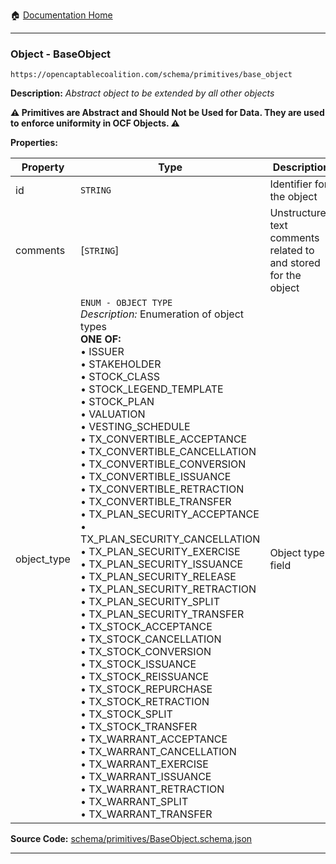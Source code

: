 :house: [Documentation Home](/README.md)

---

### Object - BaseObject

`https://opencaptablecoalition.com/schema/primitives/base_object`

**Description:** _Abstract object to be extended by all other objects_

**:warning: Primitives are Abstract and Should Not be Used for Data. They are used to enforce uniformity in OCF Objects. :warning:**

**Properties:**

| Property    | Type                                                                                                                                                                                                                                                                                                                                                                                                                                                                                                                                                                                                                                                                                                                                                                                                                                                                                                                                                                                                                                                                                                                                                                                                                                                                                                                   | Description                                                     | Required   |
| ----------- | ---------------------------------------------------------------------------------------------------------------------------------------------------------------------------------------------------------------------------------------------------------------------------------------------------------------------------------------------------------------------------------------------------------------------------------------------------------------------------------------------------------------------------------------------------------------------------------------------------------------------------------------------------------------------------------------------------------------------------------------------------------------------------------------------------------------------------------------------------------------------------------------------------------------------------------------------------------------------------------------------------------------------------------------------------------------------------------------------------------------------------------------------------------------------------------------------------------------------------------------------------------------------------------------------------------------------- | --------------------------------------------------------------- | ---------- |
| id          | `STRING`                                                                                                                                                                                                                                                                                                                                                                                                                                                                                                                                                                                                                                                                                                                                                                                                                                                                                                                                                                                                                                                                                                                                                                                                                                                                                                               | Identifier for the object                                       | `REQUIRED` |
| comments    | [`STRING`]</br>                                                                                                                                                                                                                                                                                                                                                                                                                                                                                                                                                                                                                                                                                                                                                                                                                                                                                                                                                                                                                                                                                                                                                                                                                                                                                                        | Unstructured text comments related to and stored for the object | -          |
| object_type | `ENUM - OBJECT TYPE`</br>_Description:_ Enumeration of object types</br>**ONE OF:**</br>&bull; ISSUER</br>&bull; STAKEHOLDER</br>&bull; STOCK_CLASS</br>&bull; STOCK_LEGEND_TEMPLATE</br>&bull; STOCK_PLAN</br>&bull; VALUATION</br>&bull; VESTING_SCHEDULE</br>&bull; TX_CONVERTIBLE_ACCEPTANCE</br>&bull; TX_CONVERTIBLE_CANCELLATION</br>&bull; TX_CONVERTIBLE_CONVERSION</br>&bull; TX_CONVERTIBLE_ISSUANCE</br>&bull; TX_CONVERTIBLE_RETRACTION</br>&bull; TX_CONVERTIBLE_TRANSFER</br>&bull; TX_PLAN_SECURITY_ACCEPTANCE</br>&bull; TX_PLAN_SECURITY_CANCELLATION</br>&bull; TX_PLAN_SECURITY_EXERCISE</br>&bull; TX_PLAN_SECURITY_ISSUANCE</br>&bull; TX_PLAN_SECURITY_RELEASE</br>&bull; TX_PLAN_SECURITY_RETRACTION</br>&bull; TX_PLAN_SECURITY_SPLIT</br>&bull; TX_PLAN_SECURITY_TRANSFER</br>&bull; TX_STOCK_ACCEPTANCE</br>&bull; TX_STOCK_CANCELLATION</br>&bull; TX_STOCK_CONVERSION</br>&bull; TX_STOCK_ISSUANCE</br>&bull; TX_STOCK_REISSUANCE</br>&bull; TX_STOCK_REPURCHASE</br>&bull; TX_STOCK_RETRACTION</br>&bull; TX_STOCK_SPLIT</br>&bull; TX_STOCK_TRANSFER</br>&bull; TX_WARRANT_ACCEPTANCE</br>&bull; TX_WARRANT_CANCELLATION</br>&bull; TX_WARRANT_EXERCISE</br>&bull; TX_WARRANT_ISSUANCE</br>&bull; TX_WARRANT_RETRACTION</br>&bull; TX_WARRANT_SPLIT</br>&bull; TX_WARRANT_TRANSFER</br> | Object type field                                               | `REQUIRED` |

**Source Code:** [schema/primitives/BaseObject.schema.json](/schema/primitives/BaseObject.schema.json)

---
